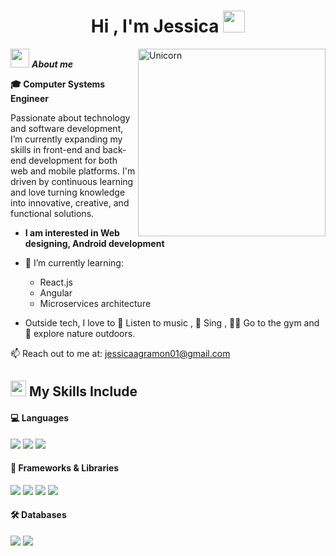 <h1 align="center">Hi , I'm Jessica <img src="https://media.giphy.com/media/hvRJCLFzcasrR4ia7z/giphy.gif" width="35"></h1>

<img align="right" width=300px alt="Unicorn" src="https://c.tenor.com/GN73MKBawZYAAAAi/busy-cute.gif" />

<img src="https://media.giphy.com/media/ObNTw8Uzwy6KQ/giphy.gif" width="30px">&nbsp;***About me***

**🎓 Computer Systems Engineer**

Passionate about technology and software development, I’m currently expanding my skills in front-end and back-end development for both web and mobile platforms.
I'm driven by continuous learning and love turning knowledge into innovative, creative, and functional solutions.
* **I am interested in Web designing, Android development**
- 🌱 I’m currently learning:
  - React.js
  - Angular
  - Microservices architecture

- Outside tech, I love to 🎵 Listen to music , 🎤 Sing  , 🏋️‍♀️ Go to the gym  and 🌴 explore nature outdoors.

📫 Reach out to me at: <a href="mailto:jessicaagramon01@gmail.com">jessicaagramon01@gmail.com</a>

## <img src="https://media2.giphy.com/media/QssGEmpkyEOhBCb7e1/giphy.gif?cid=ecf05e47a0n3gi1bfqntqmob8g9aid1oyj2wr3ds3mg700bl&rid=giphy.gif" width ="25"> My Skills Include

<h4> 💻 Languages </h4>
<span> 
  <img src="https://img.shields.io/badge/html5-%23E34F26.svg?style=for-the-badge&logo=html5&logoColor=white">
  <img src="https://img.shields.io/badge/javascript-%23323330.svg?style=for-the-badge&logo=javascript&logoColor=%23F7DF1E">
  <img src="https://img.shields.io/badge/c%23-%23239120.svg?style=for-the-badge&logo=csharp&logoColor=white">
</span>

<h4> 🧱 Frameworks & Libraries </h4>
<span>
  <img src="https://img.shields.io/badge/react-%2320232a.svg?style=for-the-badge&logo=react&logoColor=%2361DAFB">
  <img src="https://img.shields.io/badge/react_native-%2320232a.svg?style=for-the-badge&logo=react&logoColor=%2361DAFB">
  <img src="https://img.shields.io/badge/.NET-5C2D91?style=for-the-badge&logo=.net&logoColor=white">
  <img src="https://img.shields.io/badge/expo-1C1E24?style=for-the-badge&logo=expo&logoColor=#D04A37">
</span>

<h4> 🛠️ Databases </h4>
<span>
  <img src="https://img.shields.io/badge/Microsoft%20SQL%20Server-CC2927?style=for-the-badge&logo=microsoft%20sql%20server&logoColor=white">
  <img src="https://img.shields.io/badge/mysql-4479A1.svg?style=for-the-badge&logo=mysql&logoColor=white">
</span>
